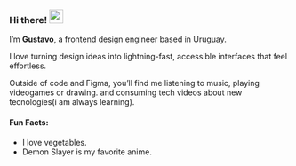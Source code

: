 ### Hi there! <img src="https://emojis.slackmojis.com/emojis/images/1536351075/4594/blob-wave.gif" width="25"/>

I’m [**Gustavo**](https://www.miraya.tech), a frontend design engineer based in Uruguay.

I love turning design ideas into lightning-fast, accessible interfaces that feel effortless.

Outside of code and Figma, you’ll find me listening to music, playing videogames or drawing.  and consuming tech videos about new tecnologies(i am always learning).

#### Fun Facts:

* I love vegetables.
* Demon Slayer is my favorite anime.
